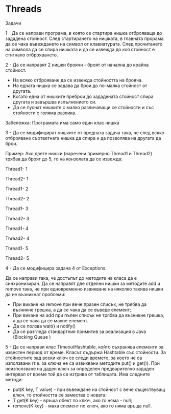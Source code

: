 # Threads

Задачи

1 - Да се направи програма, в която се стартира нишка отброяваща до зададена стойност.
След стартирането на нишката, в главната прорама да се чака въвеждането на символ от клавиатурата. След прочитането на символа да се спира нишката и да се извежда до коя стойност е стигнало отброяването.

2 - Да се направят 2 нишки броячи - броят от начална до крайна стойност.

- На всяко отброяване да се извежда стойността на брояча.
- На едната нишка се задава да брои до по-малка стойност от другата.
- Когато една от нишките преброи до зададената стойност спира другата и завършва изпълнението си.
- Да се пуснат нишките с малко различаващи се стойности и със стойности с голяма разлика.

Забележка: Програмата има само един клас нишка

3 - Да се модифицират нишките от предната задача така, че след всяко отброяване съответната нишка да спира и да позволява на другата да брои.

Пример: Ако двете нишки (наречени примерно Thread1 и Thread2) трябва да броят до 5, то на конзолата да се извежда:

Thread1- 1

Thread2- 1 

Thread1- 2

Thread2- 2  

Thread1- 3  

Thread2- 3  

Thread1- 4  

Thread2- 4  

Thread1- 5  

Thread2- 5  

4 - Да се модифицира задача 4 от Exceptions.

Да се направи така, че достъпът до методите на класа да е синхронизиран. Да се направят две отделни нишки за методите add и remove така, че при едновременно извикване на няколко такива нишки да не възникнат проблеми:

- При викане на remove при вече празен списък, не трябва да възникне грешка, а да се чака да се въведе елемент;
- При викане на add при пълен списък не трябва да възникне грешка, а да се чака да се махне елемент.
- Да се ползва wait() и notify()
- Да се разгледа стандартния примитив за реализация в Java (Blocking Queue )

5 - Да се направи клас TimeoutHashtable, който съхранява елементи за известен период от време.
Класът съдържа Hashtable със стойности. За стойностите зад всеки ключ се следи времето, за което не са използвани (т.е. за ключа не са извиквани методите put() и get()). При неизползване на даден ключ за определен предварително зададен интервал от време той да се изтрива от таблицата.
Има следните методи:

- put(K key, T value) - при въвеждане на стойност с вече съществуващ ключ, то стойността се замества с новата;
- T get(K key) - връща обект по ключ, ако го няма - null;
- remove(K key) - маха елемент по ключ, ако го няма връща null.
